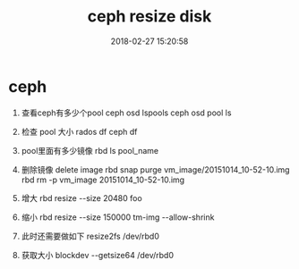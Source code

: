 ﻿---
layout: post
title:  ceph resize disk
date:   2018-02-27 15:20:58
categories: Ceph
tags: Ceph
---


# ceph
1. 查看ceph有多少个pool
ceph osd lspools
ceph osd pool ls

2. 检查 pool 大小
rados df
ceph df

3. pool里面有多少镜像
rbd ls pool_name
 
4. 删除镜像
delete image
rbd snap purge vm_image/20151014_10-52-10.img
rbd rm -p vm_image 20151014_10-52-10.img

5. 增大
rbd resize --size 20480 foo 

6. 缩小
rbd resize --size 150000 tm-img --allow-shrink

7. 此时还需要做如下
resize2fs /dev/rbd0

8. 获取大小
blockdev --getsize64 /dev/rbd0

